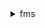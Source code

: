 <details><summary>fms</summary><blockquote>

- **<details><summary>associate-admin-account</summary><blockquote>**

  * --admin-account
  * --cli-input-json
  * --cli-input-yaml
  * --generate-cli-skeleton


- **<details><summary>delete-apps-list</summary><blockquote>**

  * --list-id
  * --cli-input-json
  * --cli-input-yaml
  * --generate-cli-skeleton


- **<details><summary>delete-notification-channel</summary><blockquote>**

  * --cli-input-json
  * --cli-input-yaml
  * --generate-cli-skeleton


- **<details><summary>delete-policy</summary><blockquote>**

  * --policy-id
  * --delete-all-policy-resources
  * --no-delete-all-policy-resources
  * --cli-input-json
  * --cli-input-yaml
  * --generate-cli-skeleton


- **<details><summary>delete-protocols-list</summary><blockquote>**

  * --list-id
  * --cli-input-json
  * --cli-input-yaml
  * --generate-cli-skeleton


- **<details><summary>disassociate-admin-account</summary><blockquote>**

  * --cli-input-json
  * --cli-input-yaml
  * --generate-cli-skeleton


- **<details><summary>get-admin-account</summary><blockquote>**

  * --cli-input-json
  * --cli-input-yaml
  * --generate-cli-skeleton


- **<details><summary>get-apps-list</summary><blockquote>**

  * --list-id
  * --default-list
  * --no-default-list
  * --cli-input-json
  * --cli-input-yaml
  * --generate-cli-skeleton


- **<details><summary>get-compliance-detail</summary><blockquote>**

  * --policy-id
  * --member-account
  * --cli-input-json
  * --cli-input-yaml
  * --generate-cli-skeleton


- **<details><summary>get-notification-channel</summary><blockquote>**

  * --cli-input-json
  * --cli-input-yaml
  * --generate-cli-skeleton


- **<details><summary>get-policy</summary><blockquote>**

  * --policy-id
  * --cli-input-json
  * --cli-input-yaml
  * --generate-cli-skeleton


- **<details><summary>get-protection-status</summary><blockquote>**

  * --policy-id
  * --member-account-id
  * --start-time
  * --end-time
  * --next-token
  * --max-results
  * --cli-input-json
  * --cli-input-yaml
  * --generate-cli-skeleton


- **<details><summary>get-protocols-list</summary><blockquote>**

  * --list-id
  * --default-list
  * --no-default-list
  * --cli-input-json
  * --cli-input-yaml
  * --generate-cli-skeleton


- **<details><summary>get-violation-details</summary><blockquote>**

  * --policy-id
  * --member-account
  * --resource-id
  * --resource-type
  * --cli-input-json
  * --cli-input-yaml
  * --generate-cli-skeleton


- **<details><summary>help</summary><blockquote>**

  * 


- **<details><summary>list-apps-lists</summary><blockquote>**

  * --default-lists
  * --no-default-lists
  * --cli-input-json
  * --cli-input-yaml
  * --starting-token
  * --page-size
  * --max-items
  * --generate-cli-skeleton


- **<details><summary>list-compliance-status</summary><blockquote>**

  * --policy-id
  * --cli-input-json
  * --cli-input-yaml
  * --starting-token
  * --page-size
  * --max-items
  * --generate-cli-skeleton


- **<details><summary>list-member-accounts</summary><blockquote>**

  * --cli-input-json
  * --cli-input-yaml
  * --starting-token
  * --page-size
  * --max-items
  * --generate-cli-skeleton


- **<details><summary>list-policies</summary><blockquote>**

  * --cli-input-json
  * --cli-input-yaml
  * --starting-token
  * --page-size
  * --max-items
  * --generate-cli-skeleton


- **<details><summary>list-protocols-lists</summary><blockquote>**

  * --default-lists
  * --no-default-lists
  * --cli-input-json
  * --cli-input-yaml
  * --starting-token
  * --page-size
  * --max-items
  * --generate-cli-skeleton


- **<details><summary>list-tags-for-resource</summary><blockquote>**

  * --resource-arn
  * --cli-input-json
  * --cli-input-yaml
  * --generate-cli-skeleton


- **<details><summary>put-apps-list</summary><blockquote>**

  * --apps-list
  * --tag-list
  * --cli-input-json
  * --cli-input-yaml
  * --generate-cli-skeleton


- **<details><summary>put-notification-channel</summary><blockquote>**

  * --sns-topic-arn
  * --sns-role-name
  * --cli-input-json
  * --cli-input-yaml
  * --generate-cli-skeleton


- **<details><summary>put-policy</summary><blockquote>**

  * --policy
  * --tag-list
  * --cli-input-json
  * --cli-input-yaml
  * --generate-cli-skeleton


- **<details><summary>put-protocols-list</summary><blockquote>**

  * --protocols-list
  * --tag-list
  * --cli-input-json
  * --cli-input-yaml
  * --generate-cli-skeleton


- **<details><summary>tag-resource</summary><blockquote>**

  * --resource-arn
  * --tag-list
  * --cli-input-json
  * --cli-input-yaml
  * --generate-cli-skeleton


- **<details><summary>untag-resource</summary><blockquote>**

  * --resource-arn
  * --tag-keys
  * --cli-input-json
  * --cli-input-yaml
  * --generate-cli-skeleton


</blockquote></details>
</blockquote></details>
</blockquote></details>
</blockquote></details>
</blockquote></details>
</blockquote></details>
</blockquote></details>
</blockquote></details>
</blockquote></details>
</blockquote></details>
</blockquote></details>
</blockquote></details>
</blockquote></details>
</blockquote></details>
</blockquote></details>
</blockquote></details>
</blockquote></details>
</blockquote></details>
</blockquote></details>
</blockquote></details>
</blockquote></details>
</blockquote></details>
</blockquote></details>
</blockquote></details>
</blockquote></details>
</blockquote></details>
</blockquote></details>
</blockquote></details>
